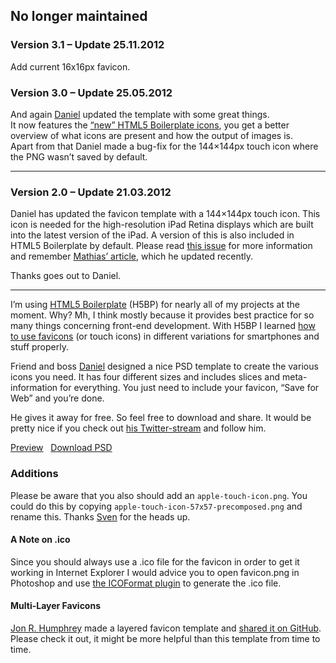 ## No longer maintained


### Version 3.1 – Update 25.11.2012

Add current 16x16px favicon.

### Version 3.0 – Update 25.05.2012

And again <a href="https://twitter.com/#!/dnlhtz">Daniel</a> updated the template with some great things.<br>
It now features the <a href="https://github.com/h5bp/html5-boilerplate/commit/e2fff6fe07c6a82bf36f648de4cbe27f9544af7d">“new” HTML5 Boilerplate icons</a>, you get a better overview of what icons are present and how the output of images is.<br>
Apart from that Daniel made a bug-fix for the 144×144px touch icon where the PNG wasn’t saved by default.
<hr>

### Version 2.0 – Update 21.03.2012

Daniel has updated the favicon template with a 144×144px touch icon. This icon is needed for the high-resolution iPad Retina displays which are built into the latest version of the iPad. A version of this is also included in HTML5 Boilerplate by default. Please read <a href="https://github.com/h5bp/html5-boilerplate/issues/1020">this issue</a> for more information and remember <a title="Mathias Bynens on touch icons" href="http://mathiasbynens.be/notes/touch-icons">Mathias’ article</a>, which he updated recently.

Thanks goes out to Daniel.
<hr>

I’m using <a title="HTML5 Boilerplate - A rock-solid default for HTML5 awesome" href="http://html5boilerplate.com/" target="_blank">HTML5 Boilerplate</a>&nbsp;(H5BP) for nearly all of my projects at the moment. Why? Mh, I think mostly because it provides best practice for so many things concerning front-end development. With H5BP I learned <a title="Mathias Bynens on touch icons" href="http://mathiasbynens.be/notes/touch-icons">how to use favicons</a>&nbsp;(or touch icons) in different variations for smartphones and stuff properly.

Friend and boss <a title="dnlhtz.de" href="http://dnlhtz.de/">Daniel</a>&nbsp;designed a nice PSD template to create the various icons you need. It has four different sizes and includes slices and meta-information for everything. You just need to include your favicon, “Save for Web” and you’re done.

He gives it away for free. So feel free to download and share. It would be pretty nice if you check out <a title="Daniel on Twitter" href="http://twitter.com/#!/dnlhtz">his Twitter-stream</a> and follow him.

<a class="button" title="Preview PSD file with slices and guides" href="http://drublic.de/archive/wp-content/uploads/2012/11/HTML5-Boilerplate-Favicons_v3.1.png">Preview</a> &nbsp; <a class="button" title="Download the PSD template" href="http://drublic.de/archive/wp-content/uploads/2012/11/HTML5-Boilerplate-Favicons_v3.1.psd_.zip">Download PSD</a>

### Additions

Please be aware that you also should add an&nbsp;<code>apple-touch-icon.png</code>. You could do this by copying <code>apple-touch-icon-57x57-precomposed.png</code> and rename this. Thanks <a title="maddesigns - Certified TYPO3 Integrator, Freelancer für Webentwicklung mit CSS3" href="http://maddesigns.de/">Sven</a> for the heads up.
<h4>A Note on .ico</h4>

Since you should always use a .ico file for the favicon in order to get it working in Internet Explorer I would advice you to open favicon.png in Photoshop and use <a href="http://www.telegraphics.com.au/sw/product/ICOFormat#icoformat">the ICOFormat plugin</a> to generate the .ico file.
<h4>Multi-Layer Favicons</h4>

<a href="http://www.randomprecision.co.uk/">Jon R. Humphrey</a> made a layered favicon template and <a href="https://github.com/jonrandahl/H5BP-Multi-Layer-FavIcons/">shared it on GitHub</a>. Please check it out, it might be more helpful than this template from time to time.
